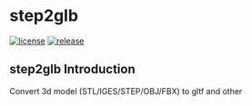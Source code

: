 # step2glb

[![license](https://badgen.net/github/license/xslasd/step2glb/)](https://github.com/xslasd/step2glb/blob/master/LICENSE)
[![release](https://badgen.net/github/release/xslasd/step2glb/stable)](https://github.com/xslasd/step2glb/releases)

## step2glb Introduction

Convert 3d model (STL/IGES/STEP/OBJ/FBX) to gltf and other
